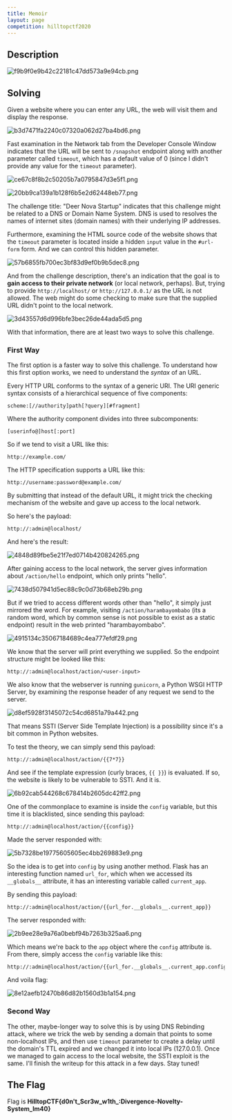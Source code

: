 ```yaml
---
title: Memoir
layout: page
competition: hilltopctf2020
---
```

## Description

![f9b9f0e9b42c22181c47dd573a9e94cb.png](../../_resources/8b00e9eab92e4339ae5d57aee2521db5.png)

## Solving
Given a website where you can enter any URL, the web will visit them and display the response. 

![b3d7471fa2240c07320a062d27ba4bd6.png](../../_resources/01af7c17e7cc4c25a38dbfbabee8acf9.png)

Fast examination in the Network tab from the Developer Console Window indicates that the URL will be sent to `/snapshot` endpoint along with another parameter called `timeout`, which has a default value of 0 (since I didn't provide any value for the `timeout` parameter).

![ce67c8f8b2c50205b7a0795847d3e5f1.png](../../_resources/6e65ed2348274c9e9d47d3e4eb1d427d.png)

![20bb9ca139a1b128f6b5e2d62448eb77.png](../../_resources/eaaed387921246029fa46ba18b535e69.png)

The challenge title: "Deer Nova Startup" indicates that this challenge might be related to a DNS or Domain Name System. DNS is used to resolves the names of internet sites (domain names) with their underlying IP addresses.

Furthermore, examining the HTML source code of the website shows that the `timeout` parameter is located inside a hidden `input` value in the `#url-form` form. And we can control this hidden parameter.

![57b6855fb700ec3bf83d9ef0b9b5dec8.png](../../_resources/0d39a33c69fe43eaa4e363c130c6a710.png)

And from the challenge description, there's an indication that the goal is to **gain access to their private network** (or local network, perhaps). But, trying to provide `http://localhost/` or `http://127.0.0.1/` as the URL is not allowed. The web might do some checking to make sure that the supplied URL didn't point to the local network.

![3d43557d6d996bfe3bec26de44ada5d5.png](../../_resources/4ce92420ba4d4659bb8102b594cb10c1.png)

With that information, there are at least two ways to solve this challenge.

### First Way
The first option is a faster way to solve this challenge. To understand how this first option works, we need to understand the *syntax* of an URL.

Every HTTP URL conforms to the syntax of a generic URI. The URI generic syntax consists of a hierarchical sequence of five components:

```
scheme:[//authority]path[?query][#fragment]
```
Where the authority component divides into three subcomponents:

```
[userinfo@]host[:port]
```

So if we tend to visit a URL like this:
```
http://example.com/
```

The HTTP specification supports a URL like this:
```
http://username:password@example.com/
```

By submitting that instead of the default URL, it might trick the checking mechanism of the website and gave up access to the local network.

So here's the payload:
```
http://:admin@localhost/
```

And here's the result:

![4848d89fbe5e21f7ed0714b420824265.png](../../_resources/397812eca31e42388727e78bdcd3ae94.png)

After gaining access to the local network, the server gives information about `/action/hello` endpoint, which only prints "hello".

![7438d507941d5ec88c9c0d73b68eb29b.png](../../_resources/fb8c8676946c4ac4a64185e8e4575436.png)

But if we tried to access different words other than "hello", it simply just mirrored the word. For example, visiting `/action/harambayombabo` (its a random word, which by common sense is not possible to exist as a static endpoint) result in the web printed "harambayombabo".

![4915134c35067184689c4ea777efdf29.png](../../_resources/c1b7a8a7e1884e1d8bed8ad5b66ddeb9.png)

We know that the server will print everything we supplied. So the endpoint structure might be looked like this:
```
http://:admin@localhost/action/<user-input>
```

We also know that the webserver is running `gunicorn`, a Python WSGI HTTP Server, by examining the response header of any request we send to the server.

![d8ef5928f3145072c54cd6851a79a442.png](../../_resources/15cb3b3eabdd46b0a9ea224f0cb17f47.png)

That means SSTI (Server Side Template Injection) is a possibility since it's a bit common in Python websites. 

To test the theory, we can simply send this payload:
```
http://:admin@localhost/action/{{7*7}}
```
And see if the template expression (curly braces, `{{ }}`) is evaluated. If so, the website is likely to be vulnerable to SSTI. And it is.

![6b92cab544268c678414b2605dc42ff2.png](../../_resources/5e8f967c35a245368862d431af3bb57d.png)

One of the commonplace to examine is inside the `config` variable, but this time it is blacklisted, since sending this payload:
```
http://:admin@localhost/action/{{config}}
```
Made the server responded with:

![5b7328be19775605605ec4bb269883e9.png](../../_resources/e6c328ea6bcd49bd893608d8b8060b39.png)

So the idea is to get into `config` by using another method. Flask has an interesting function named `url_for`, which when we accessed its `__globals__` attribute, it has an interesting variable called `current_app`. 

By sending this payload:

```
http://:admin@localhost/action/{{url_for.__globals__.current_app}}
```

The server responded with:

![2b9ee28e9a76a0bebf94b7263b325aa6.png](../../_resources/ce2f644e653f4597aef13fd869bee735.png)

Which means we're back to the `app` object where the `config` attribute is. From there, simply access the `config` variable like this:

```
http://:admin@localhost/action/{{url_for.__globals__.current_app.config}}
```

And voila flag:

![8e12aefb12470b86d82b1560d3b1a154.png](../../_resources/da673ef4384c401f99546631162bd55c.png)

### Second Way
The other, maybe-longer way to solve this is by using DNS Rebinding attack, where we trick the web by sending a domain that points to some non-localhost IPs, and then use `timeout` parameter to create a delay until the domain's TTL expired and we changed it into local IPs (127.0.0.1). Once we managed to gain access to the local website, the SSTI exploit is the same. I'll finish the writeup for this attack in a few days. Stay tuned!

## The Flag
Flag is **HilltopCTF{d0n't_Scr3w_w1th_:Divergence-Novelty-System_lm40}**
